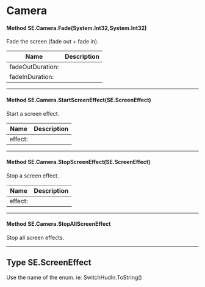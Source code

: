 # Camera #

#### Method SE.Camera.Fade(System.Int32,System.Int32)
 Fade the screen (fade out + fade in). 

|Name | Description |
|-----|------|
|fadeOutDuration: ||
|fadeInDuration: ||


---
#### Method SE.Camera.StartScreenEffect(SE.ScreenEffect)

 Start a screen effect. 

|Name | Description |
|-----|------|
|effect: ||


---
#### Method SE.Camera.StopScreenEffect(SE.ScreenEffect)

 Stop a screen effect. 

|Name | Description |
|-----|------|
|effect: ||


---
#### Method SE.Camera.StopAllScreenEffect

 Stop all screen effects. 



---
## Type SE.ScreenEffect

 Use the name of the enum. ie: SwitchHudIn.ToString() 
 

